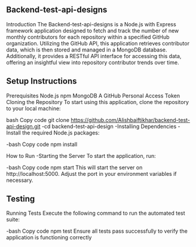 ## Backend-test-api-designs
Introduction
The Backend-test-api-designs is a Node.js with Express framework application designed to fetch and track the number of new monthly contributors for each repository within a specified GitHub organization. Utilizing the GitHub API, this application retrieves contributor data, which is then stored and managed in a MongoDB database. Additionally, it provides a RESTful API interface for accessing this data, offering an insightful view into repository contributor trends over time.

## Setup Instructions
Prerequisites
Node.js 
npm 
MongoDB 
A GitHub Personal Access Token
Cloning the Repository
To start using this application, clone the repository to your local machine:

bash
Copy code
git clone https://github.com/Alishbaiftikhar/backend-test-api-design.git
-cd backend-test-api-design
-Installing Dependencies
-Install the required Node.js packages:

-bash
Copy code
npm install



How to Run
-Starting the Server
To start the application, run:

-bash
Copy code
npm start
This will start the server on http://localhost:5000. Adjust the port in your environment variables if necessary.

## Testing
Running Tests
Execute the following command to run the automated test suite:

-bash
Copy code
npm test
Ensure all tests pass successfully to verify the application is functioning correctly

